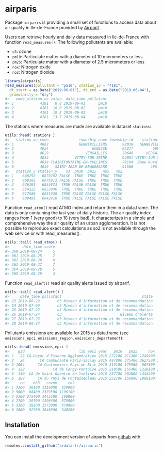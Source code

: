 
<!-- README.md is generated from README.Rmd. Please edit that file -->

# airparis

<!-- badges: start -->

<!-- badges: end -->

Package `airparis` is providing a small set of functions to access data
about air quality in Ile-de-France provided by
[Airparif](https://www.airparif.asso.fr/).

Users can retrieve hourly and daily data measured in Ile-de-France with
function `read_measures()`. The following pollutants are available:

  - `o3`: ozone
  - `pm10`: Particulate matter with a diameter of 10 micrometers or less
  - `pm25`: Particulate matter with a diameter of 2.5 micrometers or
    less
  - `nox`: Nitrogen oxide
  - `no2`: Nitrogen dioxide

<!-- end list -->

``` r
library(airparis)
read_measures(pollutant = "pm10", station_id = "4181",
  dt_start = as.Date("2019-06-01"), dt_end = as.Date("2019-06-04"), 
  granularity = "day")
#>   code_station_ue value  date_time pollutant
#> 1            4181   8.8 2019-06-01      pm10
#> 2            4181  10.0 2019-06-02      pm10
#> 3            4181  10.8 2019-06-03      pm10
#> 4            4181  13.7 2019-06-04      pm10
```

The stations where measures are made are available in dataset
`stations`:

``` r
utils::head( stations )
#>   station_ue_code              township_name township_id    station_name
#> 1            4002              GENNEVILLIERS       92036   GENNEVILLIERS
#> 2            4024                    GONESSE       95277         GONESSE
#> 3            4029                 VERSAILLES       78646      VERSAILLES
#> 4            4034            VITRY-SUR-SEINE       94081 VITRY-SUR-SEINE
#> 5            4038 CLAIREFONTAINE-EN-YVELINES       78164  Zone Rurale SO
#> 6            4049   SAINT-JEAN-DE-BEAUREGARD       91560        LES ULIS
#>   station_x station_y    o3  pm10  pm25   nox   no2
#> 1    648292   6870262 FALSE  TRUE  TRUE  TRUE  TRUE
#> 2    659365   6876912 FALSE FALSE  TRUE  TRUE  TRUE
#> 3    636191   6855823  TRUE FALSE FALSE  TRUE  TRUE
#> 4    654122   6853046  TRUE  TRUE  TRUE  TRUE  TRUE
#> 5    617586   6831928  TRUE FALSE FALSE FALSE FALSE
#> 6    638491   6842410  TRUE FALSE FALSE FALSE FALSE
```

Function `read_atmo()` read ATMO index and return them in a data.frame.
The data is only containing the last year of daily historic. The air
quality index ranges from 1 (very good) to 10 (very bad). It
characterizes in a simple and comprehensive way the air quality of an
urban agglomeration. It is not possible to reproduce exact calculations
as so2 is not available through the web service or with
read\_measures().

``` r
utils::tail( read_atmo() )
#>      date_time score
#> 360 2019-08-24     5
#> 361 2019-08-25     7
#> 362 2019-08-26     6
#> 363 2019-08-27     7
#> 364 2019-08-28     5
#> 365 2019-08-29     4
```

Function `read_alert()` read air quality alerts issued by airparif.

``` r
utils::tail( read_alert() )
#>     date_time pollutant                                     state
#> 23 2019-06-29        o3 Niveau d'information et de recommandation
#> 24 2019-07-06        o3 Niveau d'information et de recommandation
#> 25 2019-07-22        o3 Niveau d'information et de recommandation
#> 26 2019-07-24        o3                           Niveau d'alerte
#> 27 2019-07-25        o3 Niveau d'information et de recommandation
#> 28 2019-08-27        o3 Niveau d'information et de recommandation
```

Pollutants emissions are available for 2015 as data.frame (see
`emissions_epci`, `emissions_region`, `emissions_departement`):

``` r
utils::head( emissions_epci )
#>    gid                         lib_epci year   pm10   pm25     nox    so2
#> 1   22 CA Coeur d'Essonne Agglomération 2015 272100 211300 1245900  31100
#> 2   24       CA Communauté Paris-Saclay 2015 487800 375400 3627500 167800
#> 3 1004      CA Coulommiers Pays de Brie 2015 319100 175900  507300  17400
#> 4  128             CA de Cergy-Pontoise 2015 210500 155400 1228100 320800
#> 5  140  CA de Saint Quentin en Yvelines 2015 287700 203800 1443200  23800
#> 6  189      CA du Pays de Fontainebleau 2015 252100 156800 1088100  16000
#>     co    nh3   covnm     co2
#> 1 3300  36100 1116800  529800
#> 2 5600  68400 2379500 1196100
#> 3 2300 275400 1443500  160800
#> 4 2700  20700 1106600  578800
#> 5 3100  38200 1373000  570800
#> 6 2000  92700 1646800  340200
```

## Installation

You can install the development version of airparis from
[github](https://github.com/ardata-fr/airparis) with:

``` r
remotes::install_github("ardata-fr/airparis")
```
